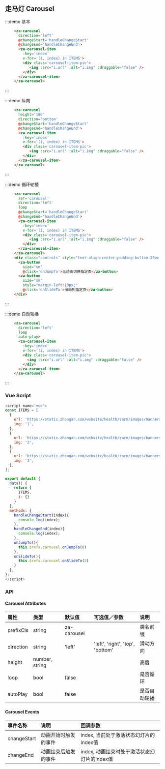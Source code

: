 
## 走马灯 Carousel

:::demo 基本
```html
    <za-carousel
      direction='left'
      @changeStart='handleChangeStart'
      @changeEnd='handleChangeEnd'>
      <za-carousel-item
        :key='index'
        v-for='(i, index) in ITEMS'>
        <div class='carousel-item-pic'>
           <img :src="i.url" :alt="i.img" :draggable="false" />
        </div>
      </za-carousel-item>
    </za-carousel>
```
:::

:::demo 纵向
```html
    <za-carousel
      height='180'
      direction='bottom'
      @changeStart='handleChangeStart'
      @changeEnd='handleChangeEnd'>
      <za-carousel-item
        :key='index'
        v-for='(i, index) in ITEMS'>
        <div class='carousel-item-pic'>
           <img :src="i.url" :alt="i.img" :draggable="false" />
        </div>
      </za-carousel-item>
    </za-carousel>
```
:::

:::demo 循环轮播
```html
    <za-carousel
      ref='carousel'
      direction='left'
      loop
      @changeStart='handleChangeStart'
      @changeEnd='handleChangeEnd'>
      <za-carousel-item
        :key='index'
        v-for='(i, index) in ITEMS'>
        <div class='carousel-item-pic'>
           <img :src="i.url" :alt="i.img" :draggable="false" />
        </div>
      </za-carousel-item>
    </za-carousel>
    <div class="controls" style="text-align:center;padding-bottom:20px;">
      <za-button
        size="sm"
        @click='onJumpTo'>无动画切换指定页</za-button>
      <za-button
        size="sm"
        style="margin-left:10px;"
        @click='onSlideTo'>滑动到指定页</za-button>
    </div>
```
:::

:::demo 自动轮播
```html
    <za-carousel
      direction='left'
      loop
      auto-play>
      <za-carousel-item
        :key='index'
        v-for='(i, index) in ITEMS'>
        <div class='carousel-item-pic'>
          <img :src="i.url" :alt="i.img" :draggable="false" />
        </div>
      </za-carousel-item>
    </za-carousel>
```
:::

### Vue Script
```javascript
<script name="vue">
const ITEMS = [
  {
    url: 'https://static.zhongan.com/website/health/zarm/images/banners/1.png',
    img: '1',
  },
  {
    url: 'https://static.zhongan.com/website/health/zarm/images/banners/2.png',
    img: '2',
  },
  {
    url: 'https://static.zhongan.com/website/health/zarm/images/banners/3.png',
    img: '3',
  },
];

export default {
  data() {
    return {
      ITEMS,
      i: {}
    }
  },
  methods: {
    handleChangeStart(index){
      console.log(index);
    },
    handleChangeEnd(index){
      console.log(index);
    },
    onJumpTo(){
      this.$refs.carousel.onJumpTo(0)
    },
    onSlideTo(){
      this.$refs.carousel.onSlideTo(2)
    }
  },
};
</script>
```

### API

#### Carousel Attributes

| 属性 | 类型 | 默认值 | 可选值／参数 | 说明 |
| :--- | :--- | :--- | :--- | :--- |
| prefixCls | string | za-carousel | | 类名前缀 |
| direction | string | 'left' | 'left', 'right', 'top', 'bottom' | 滑动方向 |
| height | number, string | | | 高度 |
| loop | bool | false | | 是否循环 |
| autoPlay | bool | false | | 是否自动轮播 |

#### Carousel Events
| 事件名称 | 说明 | 回调参数 |
| :--- | :--- | :--- |
| changeStart | 动画开始时触发的事件 | index, 当前处于激活状态幻灯片的index值 |
| changeEnd | 动画结束后触发的事件 | index, 动画结束时处于激活状态幻灯片的index值 |